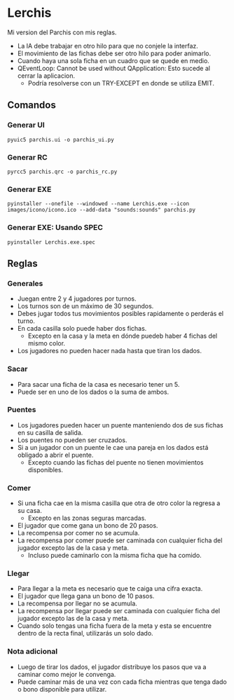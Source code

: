 # Lerchis
Mi version del Parchis con mis reglas.
- La IA debe trabajar en otro hilo para que no conjele la interfaz.
- El movimiento de las fichas debe ser otro hilo para poder animarlo.
- Cuando haya una sola ficha en un cuadro que se quede en medio.
- QEventLoop: Cannot be used without QApplication: Esto sucede al cerrar la aplicacion.
  * Podría resolverse con un TRY-EXCEPT en donde se utiliza EMIT.


## Comandos

### Generar UI
```
pyuic5 parchis.ui -o parchis_ui.py
```

### Generar RC
```
pyrcc5 parchis.qrc -o parchis_rc.py
```

### Generar EXE
```
pyinstaller --onefile --windowed --name Lerchis.exe --icon images/icono/icono.ico --add-data "sounds:sounds" parchis.py
```
### Generar EXE: Usando SPEC
```
pyinstaller Lerchis.exe.spec
```


## Reglas

### Generales
- Juegan entre 2 y 4 jugadores por turnos.
- Los turnos son de un máximo de 30 segundos.
- Debes jugar todos tus movimientos posibles rapidamente o perderás el turno.
- En cada casilla solo puede haber dos fichas.
  * Excepto en la casa y la meta en dónde puedeb haber 4 fichas del mismo color.
- Los jugadores no pueden hacer nada hasta que tiran los dados.

### Sacar
- Para sacar una ficha de la casa es necesario tener un 5.
- Puede ser en uno de los dados o la suma de ambos.

### Puentes
- Los jugadores pueden hacer un puente manteniendo dos de sus fichas en su casilla de salida.
- Los puentes no pueden ser cruzados.
- Si a un jugador con un puente le cae una pareja en los dados está obligado a abrir el puente.
  * Excepto cuando las fichas del puente no tienen movimientos disponibles.

### Comer
- Si una ficha cae en la misma casilla que otra de otro color la regresa a su casa.
  * Excepto en las zonas seguras marcadas.
- El jugador que come gana un bono de 20 pasos.
- La recompensa por comer no se acumula.
- La recompensa por comer puede ser caminada con cualquier ficha del jugador excepto las de la casa y meta.
  * Incluso puede caminarlo con la misma ficha que ha comido.

### Llegar
- Para llegar a la meta es necesario que te caiga una cifra exacta.
- El jugador que llega gana un bono de 10 pasos.
- La recompensa por llegar no se acumula.
- La recompensa por llegar puede ser caminada con cualquier ficha del jugador excepto las de la casa y meta.
- Cuando solo tengas una ficha fuera de la meta y esta se encuentre dentro de la recta final, utilizarás un solo dado.

### Nota adicional
- Luego de tirar los dados, el jugador distribuye los pasos que va a caminar como mejor le convenga.
- Puede caminar más de una vez con cada ficha mientras que tenga dado o bono disponible para utilizar.
